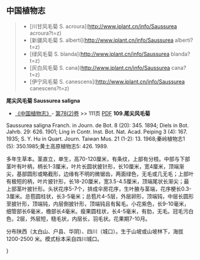

## 中国植物志

> * [川甘风毛菊  S.  acroura](http://www.iplant.cn/info/Saussurea acroura?t=z)
> * [新疆风毛菊  S.  alberti](http://www.iplant.cn/info/Saussurea alberti?t=z)
> * [绿风毛菊  S.  blanda](http://www.iplant.cn/info/Saussurea blanda?t=z)
> * [灰白风毛菊  S.  cana](http://www.iplant.cn/info/Saussurea cana?t=z)
> * [伊宁风毛菊  S.  canescens](http://www.iplant.cn/info/Saussurea canescens?t=z)


**尾尖风毛菊 Saussurea saligna**

* [《中国植物志》](http://www.iplant.cn/frps)- [第78(2)卷](http://www.iplant.cn/frps/vol/78(2)) >> 111页 [PDF](http://www.iplant.cn/frps/pdf/78(2)/111.PDF)
**109.尾尖风毛菊**

Saussurea saligna Franch. in Journ. de Bot. 8 (20): 345. 1894; Diels in Bot. Jahrb. 29: 626. 1901; Ling in Contr. Inst. Bot. Nat. Acad. Peiping 3 (4): 167. 1935; S. Y. Hu in Quart. Journ. Taiwan Mus. 21 (1-2): 13. 1968;秦岭植物志1 (5): 350.1985;黄土高原植物志5: 426. 1989.

多年生草本。茎直立，单生，高70-120厘米，有条纹，上部有分枝。中部与下部茎叶有叶柄，柄长1-3厘米，叶片长圆状披针形，长10厘米，宽4厘米，顶端渐尖，基部圆形或略截形，边缘有不明的微锯齿，两面绿色，无毛或几无毛；上部叶有极短的柄，叶片披针形，长18-20厘米，宽3.5-4.5厘米，顶端尾状长渐尖；最上部茎叶披针形。头状花序5-7个，排成伞房花序，生叶腋与茎端，花序梗长0.3-3厘米。总苞圆柱状，长3-5毫米；总苞片4-5层，外层卵形，顶端钝，中层长圆形至披针形，顶端钝，内层倒披针形，顶端钝且有髯毛。小花紫色，长9-10毫米，细管部长6毫米，檐部长4毫米。瘦果圆柱状，长4-5毫米，有肋，无毛。冠毛污白色，2层，外层短，糙毛状，内层长，羽毛状。花果期7-10月。

分布陕西（太白山、户县、华阴）、四川（城口）。生于山坡或山坡林下，海拔1200-2500 米。模式标本采自四川城口。



}